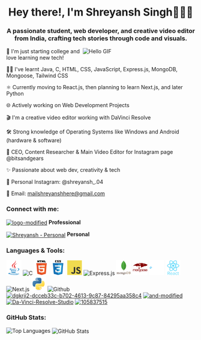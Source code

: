 <h1 style="text-align: center;">Hey there!, I'm Shreyansh Singh👨🏻‍💻</h1>
<h3 style="text-align: center;">A passionate student, web developer, and creative video editor from India, crafting tech stories through code and visuals.</h3>
<img src="https://media.giphy.com/media/K5kfQExKk731K/giphy.gif" width="300px" align="right" alt="Hello GIF">

🌱 I'm just starting college and love learning new tech!

👨‍💻 I've learnt Java, C, HTML, CSS, JavaScript, Express.js, MongoDB, Mongoose, Tailwind CSS

⚛️ Currently moving to React.js, then planning to learn Next.js, and later Python

🌐 Actively working on Web Development Projects

🎬 I'm a creative video editor working with DaVinci Resolve

🛠️ Strong knowledge of Operating Systems like Windows and Android (hardware & software)

🚀 CEO, Content Researcher & Main Video Editor for Instagram page @bitsandgears

✨ Passionate about web dev, creativity & tech

📱 Personal Instagram: @shreyansh_.04

📧 Email: mailshreyanshhere@gmail.com

<h3 align="left">Connect with me:</h3>
<p align="left">
<a href="https://www.instagram.com/bitsandgears/" target="_blank"><a href="https://ibb.co/Z1RFbJqp"><img  align="center"src="https://i.ibb.co/HpLb925f/logo-modified.png" alt="logo-modified" border="0" height="30" width="30"></a></a> <strong>Professional</strong>
</p>
<p align="left" style="margin-top: 10px;">
<a href="https://www.instagram.com/shreyansh_.04/" target="_blank"><img align="center" src="https://upload.wikimedia.org/wikipedia/commons/thumb/a/a5/Instagram_icon.png/2048px-Instagram_icon.png" alt="Shreyansh - Personal" height="30" width="30" /></a> <strong>Personal</strong>
</p>

<h3 align="left">Languages & Tools:</h3>
<p align="left">
  <img src="https://raw.githubusercontent.com/devicons/devicon/master/icons/java/java-original.svg" alt="Java" width="40" height="40"/>
  <img src="https://upload.wikimedia.org/wikipedia/commons/1/18/C_Programming_Language.svg" alt="C" width="40" height="40"/>
  <img src="https://raw.githubusercontent.com/devicons/devicon/master/icons/html5/html5-original-wordmark.svg" alt="HTML5" width="40" height="40"/>
  <img src="https://raw.githubusercontent.com/devicons/devicon/master/icons/css3/css3-original-wordmark.svg" alt="CSS3" width="40" height="40"/>
  <img src="https://raw.githubusercontent.com/devicons/devicon/master/icons/javascript/javascript-original.svg" alt="JavaScript" width="40" height="40"/>
  <img src="https://skillicons.dev/icons?i=express" alt="Express.js" width="40" height="40"/>
  <img src="https://raw.githubusercontent.com/devicons/devicon/master/icons/mongodb/mongodb-original-wordmark.svg" alt="MongoDB" width="40" height="40"/>
  <img src="https://raw.githubusercontent.com/devicons/devicon/master/icons/mongoose/mongoose-original-wordmark.svg" alt="Mongoose" width="40" height="40"/>
  <img src="https://raw.githubusercontent.com/devicons/devicon/master/icons/tailwindcss/tailwindcss-original-wordmark.svg" alt="Tailwind CSS" width="40" height="40"/>
  <img src="https://raw.githubusercontent.com/devicons/devicon/master/icons/react/react-original-wordmark.svg" alt="React.js" width="40" height="40"/>
  <img src="https://cdn.jsdelivr.net/gh/devicons/devicon/icons/nextjs/nextjs-original.svg" alt="Next.js" width="40" height="40"/>
  <img src="https://raw.githubusercontent.com/devicons/devicon/master/icons/python/python-original.svg" alt="Python" width="40" height="40"/>
  <img src="https://skillicons.dev/icons?i=github" alt="Github" width="40" height="40"/>
<a href="https://imgbb.com/"><img src="https://i.ibb.co/b5f67rzg/dgkrji2-dcceb33c-b702-4613-9c87-84295aa358c4.png" alt="dgkrji2-dcceb33c-b702-4613-9c87-84295aa358c4" border="0" width="45" height="45"></a>
  <a href="https://ibb.co/B2W0DSXV"><img src="https://i.ibb.co/Zz4qskn6/and-modified.png" alt="and-modified" border="0" width="40" height="40"></a>
  <a href="https://ibb.co/RTrPJVF9"><img src="https://i.ibb.co/GQYkrb60/Da-Vinci-Resolve-Studio.png" alt="Da-Vinci-Resolve-Studio" border="0" width="40" height="40"></a>
  <a href="https://imgbb.com/"><img src="https://i.ibb.co/0y5hdfzq/105837515.png" alt="105837515" border="0" width="40" height="40"></a>
</p>

<h3 align="left">GitHub Stats:</h3>
<p>
<img align="left" src="https://github-readme-stats.vercel.app/api/top-langs?username=syncshreyansh&show_icons=true&locale=en&layout=compact" alt="Top Languages" />
</p>
<p>
&nbsp;<img align="center" src="https://github-readme-stats.vercel.app/api?username=syncshreyansh&show_icons=true&locale=en" alt="GitHub Stats" />
</p>
